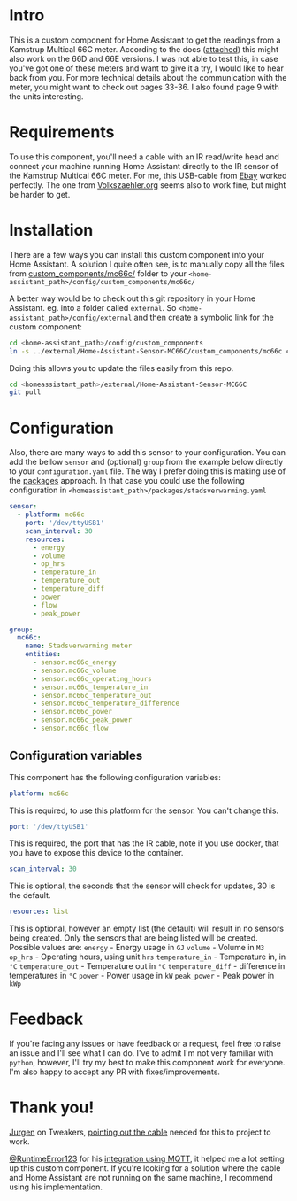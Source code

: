 
# Intro
This is a custom component for Home Assistant to get the readings from a Kamstrup Multical 66C meter.
According to the docs ([attached](5511-%20634%20GB%20Rev%20C1.qxd.pdf)) this might also work on the 66D and 66E versions. I was not able to test this, in case you've got one of these meters and want to give it a try, I would like to hear back from you.
For more technical details about the communication with the meter, you might want to check out pages 33-36. I also found page 9 with the units interesting.

# Requirements
To use this component, you'll need a cable with an IR read/write head and connect your machine running Home Assistant directly to the IR sensor of the Kamstrup Multical 66C meter.
For me, this USB-cable from [Ebay](https://www.ebay.nl/itm/USB-IR-Infrarot-Lese-Schreibkopf-f%C3%BCr-Stromz%C3%A4hler-Smart-Meter/274095213723) worked perfectly. The one from [Volkszaehler.org](https://wiki.volkszaehler.org/hardware/controllers/ir-schreib-lesekopf) seems also to work fine, but might be harder to get.

# Installation
There are a few ways you can install this custom component into your Home Assistant.
A solution I quite often see, is to manually copy all the files from [custom_components/mc66c/](custom_components/mc66c/) folder to your `<home-assistant_path>/config/custom_components/mc66c/`

A better way would be to check out this git repository in your Home Assistant.
eg. into a folder called `external`. So `<home-assistant_path>/config/external` and then create a symbolic link for the custom component:
```bash
cd <home-assistant_path>/config/custom_components
ln -s ../external/Home-Assistant-Sensor-MC66C/custom_components/mc66c custom_components/mc66c
```
Doing this allows you to update the files easily from this repo.
```bash
cd <homeassistant_path>/external/Home-Assistant-Sensor-MC66C
git pull
```

# Configuration
Also, there are many ways to add this sensor to your configuration. You can add the bellow `sensor` and (optional) `group` from the example below directly to your `configuration.yaml` file.
The way I prefer doing this is making use of the [packages](https://www.home-assistant.io/docs/configuration/packages/) approach.
In that case you could use the following configuration in `<homeassistant_path>/packages/stadsverwarming.yaml`
```yaml
sensor:
  - platform: mc66c
    port: '/dev/ttyUSB1'
    scan_interval: 30
    resources:
      - energy
      - volume
      - op_hrs
      - temperature_in
      - temperature_out
      - temperature_diff
      - power
      - flow
      - peak_power

group:
  mc66c:
    name: Stadsverwarming meter
    entities:
      - sensor.mc66c_energy
      - sensor.mc66c_volume
      - sensor.mc66c_operating_hours
      - sensor.mc66c_temperature_in
      - sensor.mc66c_temperature_out
      - sensor.mc66c_temperature_difference
      - sensor.mc66c_power
      - sensor.mc66c_peak_power
      - sensor.mc66c_flow
```
## Configuration variables
This component has the following configuration variables:
```yaml
platform: mc66c
```
 This is required, to use this platform for the sensor. You can't change this.

```yaml
port: '/dev/ttyUSB1'
```
This is required, the port that has the IR cable, note if you use docker, that you have to expose this device to the container.

```yaml
scan_interval: 30
```
This is optional, the seconds that the sensor will check for updates, 30 is the default.

```yaml
resources: list
```
 This is optional, however an empty list (the default) will result in no sensors being created. Only the sensors that are being listed will be created. Possible values are:
 `energy` - Energy usage in `GJ`
 `volume` - Volume in `M3`
 `op_hrs` - Operating hours, using unit `hrs`
 `temperature_in` - Temperature in, in `°C`
 `temperature_out` - Temperature out in `°C`
 `temperature_diff` - difference in temperatures in `°C`
 `power` - Power usage in `kW`
 `peak_power` - Peak power in `kWp`

# Feedback
If you're facing any issues or have feedback or a request, feel free to raise an issue and I'll see what I can do. I've to admit I'm not very familiar with `python`, however, I'll try my best to make this component work for everyone. I'm also happy to accept any PR with fixes/improvements.

# Thank you!
[Jurgen](https://tweakers.net/gallery/92058/) on Tweakers, [pointing out the cable](https://gathering.tweakers.net/forum/list_message/62338462#62338462) needed for this to project to work.

[@RuntimeError123](https://github.com/RuntimeError123) for his [integration using MQTT](https://github.com/RuntimeError123/hass-mc66c), it helped me a lot setting up this custom component. If you're looking for a solution where the cable and Home Assistant are not running on the same machine, I recommend using his implementation.
